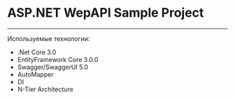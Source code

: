 # ASP.NET WepAPI Sample Project
----------------------
Используемые технологии: 
- .Net Core	3.0
- EntityFramework Core 3.0.0
- Swagger/SwaggerUI 5.0
- AutoMapper
- DI
- N-Tier Architecture
